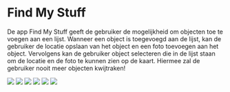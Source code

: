 # Find My Stuff

De app Find My Stuff geeft de gebruiker de mogelijkheid om objecten toe te voegen aan een lijst. Wanneer een object is toegevoegd aan de lijst, kan de gebruiker de locatie opslaan van het object en een foto toevoegen aan het object. Vervolgens kan de gebruiker object selecteren die in de lijst staan om de locatie en de foto te kunnen zien op de kaart. Hiermee zal de gebruiker nooit meer objecten kwijtraken!

![](doc/Login_view.png)
![](doc/List_view.png)
![](doc/No_object_selected.png)
![](doc/Object_selected.png)
![](doc/Marker_clicked.png)
![](doc/Add_object_dialog.png)

